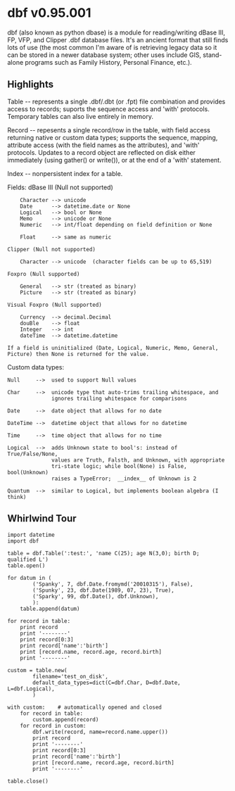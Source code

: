 dbf v0.95.001
=============

dbf (also known as python dbase) is a module for reading/writing
dBase III, FP, VFP, and Clipper .dbf database files.  It's
an ancient format that still finds lots of use (the most common
I'm aware of is retrieving legacy data so it can be stored in a
newer database system; other uses include GIS, stand-alone programs
such as Family History, Personal Finance, etc.).

Highlights
----------

Table -- represents a single .dbf/.dbt (or .fpt) file combination
and provides access to records; suports the sequence access and 'with'
protocols.  Temporary tables can also live entirely in memory.

Record -- repesents a single record/row in the table, with field access
returning native or custom data types; supports the sequence, mapping,
attribute access (with the field names as the attributes), and 'with'
protocols.  Updates to a record object are reflected on disk either
immediately (using gather() or write()), or at the end of a 'with'
statement.

Index -- nonpersistent index for a table.

Fields:
    dBase III (Null not supported)

        Character --> unicode
        Date      --> datetime.date or None
        Logical   --> bool or None
        Memo      --> unicode or None
        Numeric   --> int/float depending on field definition or None

        Float     --> same as numeric

    Clipper (Null not supported)

        Character --> unicode  (character fields can be up to 65,519)

    Foxpro (Null supported)

        General   --> str (treated as binary)
        Picture   --> str (treated as binary)

    Visual Foxpro (Null supported)

        Currency  --> decimal.Decimal
        douBle    --> float
        Integer   --> int
        dateTime  --> datetime.datetime

    If a field is uninitialized (Date, Logical, Numeric, Memo, General,
    Picture) then None is returned for the value.

Custom data types:

    Null     -->  used to support Null values

    Char     -->  unicode type that auto-trims trailing whitespace, and
                  ignores trailing whitespace for comparisons

    Date     -->  date object that allows for no date

    DateTime -->  datetime object that allows for no datetime

    Time     -->  time object that allows for no time

    Logical  -->  adds Unknown state to bool's: instead of True/False/None,
                  values are Truth, Falsth, and Unknown, with appropriate
                  tri-state logic; while bool(None) is False, bool(Unknown)
                  raises a TypeError;  __index__ of Unknown is 2

    Quantum  -->  similar to Logical, but implements boolean algebra (I think)


Whirlwind Tour
--------------

```
import datetime
import dbf

table = dbf.Table(':test:', 'name C(25); age N(3,0); birth D; qualified L')
table.open()

for datum in (
        ('Spanky', 7, dbf.Date.fromymd('20010315'), False),
        ('Spunky', 23, dbf.Date(1989, 07, 23), True),
        ('Sparky', 99, dbf.Date(), dbf.Unknown),
        ):
    table.append(datum)

for record in table:
    print record
    print '--------'
    print record[0:3]
    print record['name':'birth']
    print [record.name, record.age, record.birth]
    print '--------'

custom = table.new(
        filename='test_on_disk',
        default_data_types=dict(C=dbf.Char, D=dbf.Date, L=dbf.Logical),
        )

with custom:    # automatically opened and closed
    for record in table:
        custom.append(record)
    for record in custom:
        dbf.write(record, name=record.name.upper())
        print record
        print '--------'
        print record[0:3]
        print record['name':'birth']
        print [record.name, record.age, record.birth]
        print '--------'

table.close()
```
